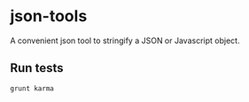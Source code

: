 json-tools
==========

A convenient json tool to stringify a JSON or Javascript object.

Run tests
---------
`grunt karma`
